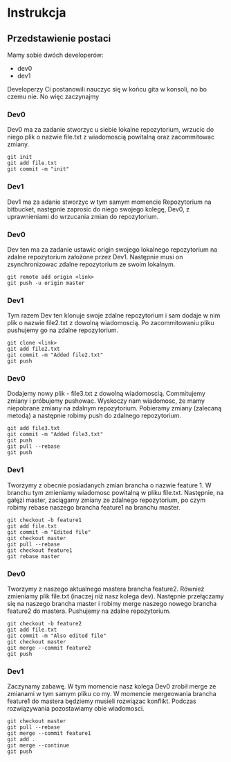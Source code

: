 # Instrukcja

## Przedstawienie postaci
Mamy sobie dwóch developerów: 
 * dev0
 * dev1

Developerzy Ci postanowili nauczyc się w końcu gita w konsoli, no bo czemu nie. No więc zaczynajmy

### Dev0
Dev0 ma za zadanie stworzyc u siebie lokalne repozytorium, wrzucic do niego plik o nazwie file.txt z wiadomoscią powitalną oraz zacommitowac zmiany.
```
git init
git add file.txt
git commit -m "init"
```

### Dev1
Dev1 ma za adanie stworzyc w tym samym momencie Repozytorium na bitbucket, następnie zaprosic do niego swojego kolegę, Dev0, z uprawnieniami do wrzucania zmian do repozytorium.

### Dev0
Dev ten ma za zadanie ustawic origin swojego lokalnego repozytorium na zdalne repozytorium założone przez Dev1. Następnie musi on zsynchronizowac zdalne repozytorium ze swoim lokalnym.
```
git remote add origin <link>
git push -u origin master
```

### Dev1
Tym razem Dev ten klonuje swoje zdalne repozytorium i sam dodaje w nim plik o nazwie file2.txt z dowolną wiadomoscią. Po zacommitowaniu pliku pushujemy go na zdalne repozytorium.
```
git clone <link>
git add file2.txt
git commit -m "Added file2.txt"
git push
```

### Dev0
Dodajemy nowy plik - file3.txt z dowolną wiadomoscią. Commitujemy zmiany i próbujemy pushowac. Wyskoczy nam wiadomosc, że mamy niepobrane zmiany na zdalnym repozytorium. Pobieramy zmiany (zalecaną metodą) a następnie robimy push do zdalnego repozytorium.
```
git add file3.txt
git commit -m "Added file3.txt"
git push
git pull --rebase
git push
```

### Dev1
Tworzymy z obecnie posiadanych zmian brancha o nazwie feature 1. W branchu tym zmieniamy wiadomosc powitalną w pliku file.txt. Następnie, na gałęzi master, zaciągamy zmiany ze zdalnego repozytorium, po czym robimy rebase naszego brancha feature1 na branchu master.
```
git checkout -b feature1
git add file.txt
git commit -m "Edited file"
git checkout master
git pull --rebase
git checkout feature1
git rebase master
```

### Dev0
Tworzymy z naszego aktualnego mastera brancha feature2. Również zmieniamy plik file.txt (inaczej niż nasz kolega dev). Następnie przełączamy się na naszego brancha master i robimy merge naszego nowego brancha feature2 do mastera. Pushujemy na zdalne repozytorium.
```
git checkout -b feature2
git add file.txt 
git commit -m "Also edited file"
git checkout master
git merge --commit feature2
git push 
```

### Dev1
Zaczynamy zabawę. W tym momencie nasz kolega Dev0 zrobił merge ze zmianami w tym samym pliku co my. W momencie mergeowania brancha feature1 do mastera będziemy musieli rozwiązac konflikt. Podczas rozwiązywania pozostawiamy obie wiadomosci.
```
git checkout master
git pull --rebase
git merge --commit feature1
git add .
git merge --continue
git push
```